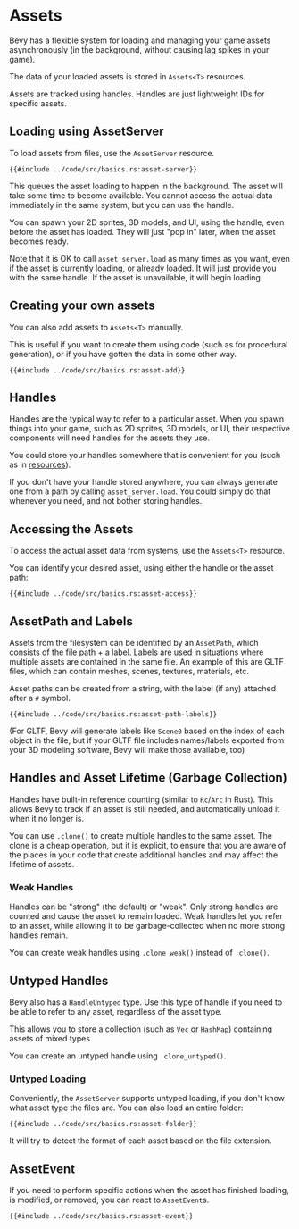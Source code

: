 # Assets

Bevy has a flexible system for loading and managing your game assets
asynchronously (in the background, without causing lag spikes in your game).

The data of your loaded assets is stored in `Assets<T>` resources.

Assets are tracked using handles. Handles are just lightweight IDs for
specific assets.

## Loading using AssetServer

To load assets from files, use the `AssetServer` resource.

```rust,no_run,noplayground
{{#include ../code/src/basics.rs:asset-server}}
```

This queues the asset loading to happen in the background. The asset will take
some time to become available. You cannot access the actual data immediately
in the same system, but you can use the handle.

You can spawn your 2D sprites, 3D models, and UI, using the handle, even
before the asset has loaded. They will just "pop in" later, when the asset
becomes ready.

Note that it is OK to call `asset_server.load` as many times as you want, even
if the asset is currently loading, or already loaded. It will just provide
you with the same handle. If the asset is unavailable, it will begin loading.

## Creating your own assets

You can also add assets to `Assets<T>` manually.

This is useful if you want to create them using code (such as for procedural
generation), or if you have gotten the data in some other way.

```rust,no_run,noplayground
{{#include ../code/src/basics.rs:asset-add}}
```

## Handles

Handles are the typical way to refer to a particular asset. When you spawn
things into your game, such as 2D sprites, 3D models, or UI, their respective
components will need handles for the assets they use.

You could store your handles somewhere that is convenient for you (such as in
[resources](../programming/res.md)).

If you don't have your handle stored anywhere, you can always generate one
from a path by calling `asset_server.load`. You could simply do that whenever
you need, and not bother storing handles.

## Accessing the Assets

To access the actual asset data from systems, use the `Assets<T>` resource.

You can identify your desired asset, using either the handle or the asset path:

```rust,no_run,noplayground
{{#include ../code/src/basics.rs:asset-access}}
```

## AssetPath and Labels

Assets from the filesystem can be identified by an `AssetPath`, which consists
of the file path + a label. Labels are used in situations where multiple
assets are contained in the same file. An example of this are GLTF files,
which can contain meshes, scenes, textures, materials, etc.

Asset paths can be created from a string, with the label (if any) attached
after a `#` symbol.

```rust,no_run,noplayground
{{#include ../code/src/basics.rs:asset-path-labels}}
```

(For GLTF, Bevy will generate labels like `Scene0` based on the index of
each object in the file, but if your GLTF file includes names/labels exported
from your 3D modeling software, Bevy will make those available, too)

## Handles and Asset Lifetime (Garbage Collection)

Handles have built-in reference counting (similar to `Rc`/`Arc` in Rust). This
allows Bevy to track if an asset is still needed, and automatically unload it
when it no longer is.

You can use `.clone()` to create multiple handles to the same asset. The
clone is a cheap operation, but it is explicit, to ensure that you are aware
of the places in your code that create additional handles and may affect
the lifetime of assets.

### Weak Handles

Handles can be "strong" (the default) or "weak". Only strong handles are
counted and cause the asset to remain loaded. Weak handles let you refer
to an asset, while allowing it to be garbage-collected when no more strong
handles remain.

You can create weak handles using `.clone_weak()` instead of `.clone()`.

## Untyped Handles

Bevy also has a `HandleUntyped` type. Use this type of handle if you need
to be able to refer to any asset, regardless of the asset type.

This allows you to store a collection (such as `Vec` or `HashMap`) containing
assets of mixed types.

You can create an untyped handle using `.clone_untyped()`.

### Untyped Loading

Conveniently, the `AssetServer` supports untyped loading, if you don't know
what asset type the files are. You can also load an entire folder:

```rust,no_run,noplayground
{{#include ../code/src/basics.rs:asset-folder}}
```

It will try to detect the format of each asset based on the file extension.

## AssetEvent

If you need to perform specific actions when the asset has finished loading,
is modified, or removed, you can react to `AssetEvent`s.

```rust,no_run,noplayground
{{#include ../code/src/basics.rs:asset-event}}
```

